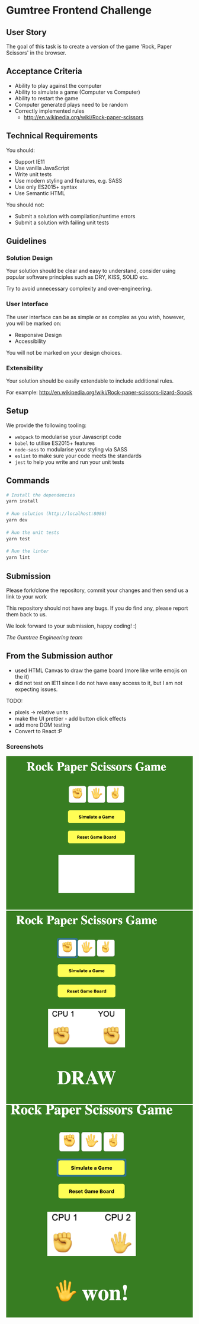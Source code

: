 # Gumtree Frontend Challenge

## User Story
The goal of this task is to create a version of the game 'Rock, Paper Scissors' in the browser.

## Acceptance Criteria
- Ability to play against the computer
- Ability to simulate a game (Computer vs Computer)
- Ability to restart the game
- Computer generated plays need to be random
- Correctly implemented rules
  - http://en.wikipedia.org/wiki/Rock-paper-scissors

## Technical Requirements
You should:

- Support IE11
- Use vanilla JavaScript
- Write unit tests
- Use modern styling and features, e.g. SASS
- Use only ES2015+ syntax
- Use Semantic HTML

You should not:

- Submit a solution with compilation/runtime errors
- Submit a solution with failing unit tests

## Guidelines

### Solution Design
Your solution should be clear and easy to understand, consider using popular software principles such as DRY, KISS, SOLID etc.

Try to avoid unnecessary complexity and over-engineering.

### User Interface
The user interface can be as simple or as complex as you wish, however, you will be marked on:

- Responsive Design
- Accessibility

You will not be marked on your design choices.

### Extensibility
Your solution should be easily extendable to include additional rules.

For example:
http://en.wikipedia.org/wiki/Rock-paper-scissors-lizard-Spock

## Setup
We provide the following tooling:

- `webpack` to modularise your Javascript code
- `babel` to utilise ES2015+ features
- `node-sass` to modularise your styling via SASS
- `eslint` to make sure your code meets the standards
- `jest` to help you write and run your unit tests

## Commands
``` bash
# Install the dependencies
yarn install

# Run solution (http://localhost:8080)
yarn dev

# Run the unit tests
yarn test

# Run the linter
yarn lint
```

## Submission
Please fork/clone the repository, commit your changes and then send us a link to your work

This repository should not have any bugs. If you do find any, please report them back to us.

We look forward to your submission, happy coding! :)

*The Gumtree Engineering team*

## From the Submission author
  - used HTML Canvas to draw the game board (more like write emojis on the it)
  - did not test on IE11 since I do not have easy access to it, but I am not expecting issues.

  TODO:
  - pixels -> relative units
  - make the UI prettier - add button click effects
  - add more DOM testing
  - Convert to React :P

### Screenshots
![Default State](./docs/defaultState.png)
![Human State](./docs/humanPlay.png)
![Simulate State](./docs/simulateGame.png)
